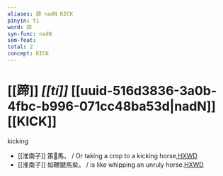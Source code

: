 ```yaml
---
aliases: 蹄 nadN KICK
pinyin: tí
word: 蹄
syn-func: nadN
sem-feat: 
total: 2
concept: KICK 
---
```

# [[蹄]] *[[tí]]*  [[uuid-516d3836-3a0b-4fbc-b996-071cc48ba53d|nadN]] [[KICK]]
kicking
 - [[淮南子]] 策𨂜馬， / Or taking a crop to a kicking horse,[HXWD](https://hxwd.org/textview.html?location=KR3j0010_tls_001-7a.29)
 - [[淮南子]] 如鞭蹏馬矣。 / is like whipping an unruly horse.[HXWD](https://hxwd.org/textview.html?location=KR3j0010_tls_009-25a.42)